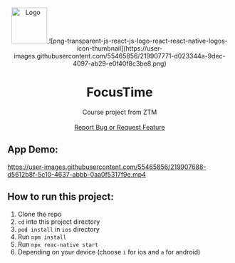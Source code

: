 <!-- PROJECT LOGO -->
<br />
<p align="center">
  <a href="https://github.com/HugoFranc/FocusTime">
  <img src="" alt="Logo" width="80" height="80">
  </a>
![png-transparent-js-react-js-logo-react-react-native-logos-icon-thumbnail](https://user-images.githubusercontent.com/55465856/219907771-d023344a-9dec-4097-ab29-e0f40f8c3be8.png)

  <h1 align="center"> FocusTime </h1>

  <p align="center">
    Course project from ZTM 
    <br />
    <br />
    <a href="https://github.com/HugoFranc/FocusTime/issues">Report Bug or Request Feature</a>
  </p>
</p>

## App Demo: 

https://user-images.githubusercontent.com/55465856/219907688-d5612b8f-5c10-4637-abbb-0aa0f5317f9e.mp4

## How to run this project:

1. Clone the repo
2. `cd` into this project directory
3. `pod install` in `ios` directory
4. Run `npm install`
5. Run `npx reac-native start`
6. Depending on your device (choose `i` for ios and `a` for android)
